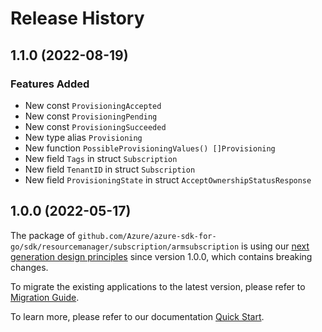 # Release History

## 1.1.0 (2022-08-19)
### Features Added

- New const `ProvisioningAccepted`
- New const `ProvisioningPending`
- New const `ProvisioningSucceeded`
- New type alias `Provisioning`
- New function `PossibleProvisioningValues() []Provisioning`
- New field `Tags` in struct `Subscription`
- New field `TenantID` in struct `Subscription`
- New field `ProvisioningState` in struct `AcceptOwnershipStatusResponse`


## 1.0.0 (2022-05-17)

The package of `github.com/Azure/azure-sdk-for-go/sdk/resourcemanager/subscription/armsubscription` is using our [next generation design principles](https://azure.github.io/azure-sdk/general_introduction.html) since version 1.0.0, which contains breaking changes.

To migrate the existing applications to the latest version, please refer to [Migration Guide](https://aka.ms/azsdk/go/mgmt/migration).

To learn more, please refer to our documentation [Quick Start](https://aka.ms/azsdk/go/mgmt).